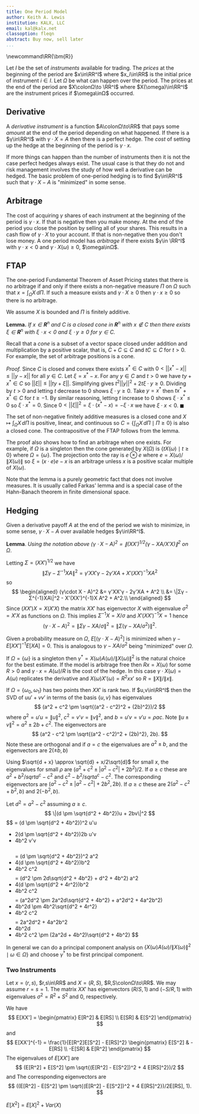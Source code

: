 ```yaml
---
title: One Period Model
author: Keith A. Lewis
institution: KALX, LLC
email: kal@kalx.net
classoption: fleqn
abstract: Buy now, sell later
...
```


\newcommand\RR{\bm{R}}

Let $I$ be the set of _instruments_ available for trading.
The _prices_ at the beginning of the period are $x\in\RR^I$ where $x_i\in\RR$ is the initial
price of instrument $i\in I$.
Let $Ω$ be what can happen over the period.
The prices at the end of the period are $X\colonΩ\to \RR^I$ where $X(\omega)\in\RR^I$
are the instrument prices if $\omega\inΩ$ occurred.

## Derivative

A _derivative instrument_ is a function $A\colonΩ\to\RR$ that pays some _amount_
at the end of the period depending on what happened.
If there is a $γ\in\RR^I$ with
$γ\cdot X = A$ then there is a perfect hedge. The _cost_ of
setting up the hedge at the beginning of the period is $γ\cdot x$.

If more things can happen than the number of instruments then it is not
the case perfect hedges always exist.  The usual case is that they do
not and risk management involves the study of how well a derivative can
be hedged.
The basic problem of one-period hedging is to find $γ\in\RR^I$ such that
$γ\cdot X - A$ is "minimized" in some sense.

## Arbitrage

The cost of acquiring $γ$ shares of each instrument at the beginning
of the period is $γ\cdot x$. If that is negative then you make money.
At the end of the period you close the position by selling all of your
shares.  This results in a cash flow of $γ\cdot X$ to your account.
If that is non-negative then you don't lose money.  A one period model
has _arbitrage_ if there exists $γ\in \RR^I$ with $γ\cdot x <
0$ and $γ\cdot X(\omega)\ge0$, $\omega\inΩ$.

## FTAP

The one-period Fundamental Theorem of Asset Pricing states that there is no
arbitrage if and only if there exists a non-negative measure $\Pi$ on $Ω$
such that $x = \int_Ω X\,d\Pi$. If such a measure exists and
$γ\cdot X\ge 0$ then $γ\cdot x \ge 0$ so there is no arbitrage.

We assume $X$ is bounded and $\Pi$ is finitely additive.

**Lemma.** _If $x\in\bm{R}^n$ and $C$ is a closed cone in
$\bm{R}^n$ with $x\not\in C$ then there exists $ξ\in\bm{R}^n$
with $ξ\cdot x < 0$ and $ξ\cdot y \ge0$ for $y\in C$._

Recall that a _cone_ is a subset of a vector space closed under addition
and multiplication by a positive scalar, that is, $C + C\subseteq C$
and $tC\subseteq C$ for $t > 0$.
For example, the set of arbitrage positions is a cone.

_Proof._ Since $C$ is closed and convex there exists $x^*\in C$ with
$0 < ||x^* - x|| \le ||y - x||$ for all $y\in C$.  Let $ξ = x^* - x$.
For any $y\in C$ and $t > 0$ we have $ty + x^*\in C$ so $||ξ|| \le ||ty + ξ||$. 
Simplifying gives $t^2||y||^2 + 2tξ\cdot y\ge 0$. 
Dividing by $t > 0$ and letting $t$ decrease to 0 shows $ξ\cdot y\ge 0$. 
Take $y = x^*$ then $tx^* + x^*\in C$ for $t \ge -1$. By similar reasoning,
letting $t$ increase to 0 shows $ξ\cdot x^*\le 0$ so $ξ\cdot x^* = 0$. 
Since $0 < ||ξ||^2 = ξ\cdot (x^* - x) = -ξ\cdot x$ we have $ξ\cdot x < 0$.
$\blacksquare$

The set of non-negative finitely additive measures is a closed
cone and $X\mapsto \int_Ω X\,d\Pi$ is positive, linear, and continuous
so $C = \{\int_Ω X\,d\Pi \mid \Pi\ge 0\}$ is also a closed cone.
The contrapositive of the FTAP follows from the lemma.

The proof also shows how to find an arbitrage when one exists.
For example, if $Ω$ is a singleton then the cone generated by $X(Ω)$
is $\{tX(ω)\mid t \ge 0\}$ where $Ω = \{ω\}$.  The projection onto the
ray is $e\otimes e$ where $e = X(ω)/\|X(ω)\|$ so $ξ = (x\cdot e)e - x$
is an arbitrage unless $x$ is a positive scalar multiple of $X(ω)$.

Note that the lemma is a purely geometric fact that does not involve measures.
It is usually called Farkas' lemma and is a special case of the Hahn-Banach theorem
in finite dimensional space.

## Hedging

Given a derivative payoff $A$ at the end of the period we wish to
minimize, in some sense, $γ\cdot X - A$ over available hedges $γ\in\RR^I$.

__Lemma__. _Using the notation above $(γ\cdot X - A)^2 = \|(XX')^{1/2}(γ - XA/X'X)\|^2$ on $Ω$_.

Letting $Σ = (XX')^{1/2}$ we have 
$$
	\|Σγ - Σ^{-1}XA\|^2 = γ'XX'γ - 2γ'XA + X'(XX')^{-1}X A^2
$$
so 
$$
\begin{aligned}
(γ\cdot X - A)^2 &= γ'XX'γ - 2γ'XA + A^2 \\
	&= \|Σγ - Σ^{-1}XA\|^2 - X'(XX')^{-1}X A^2 + A^2.\\
\end{aligned}
$$
Since $(XX')X = X(X'X)$ the matrix $XX'$ has eigenvector $X$ with eigenvalue $\sigma^2 = X'X$
as functions on $Ω$.
This implies $Σ^{-1}X = X/\sigma$ and $X'(XX')^{-1}X = 1$ hence
$$
	(γ\cdot X - A)^2 = \|Σ γ - XA/\sigma\|^2 = \|Σ(γ - XA/σ^2)\|^2.
$$

Given a probability measure on $Ω$, $E[(γ\cdot X - A)^2]$ is minimized
when $γ - E[XX']^{-1}E[XA] = 0$. This is analogous to $γ - XA/σ^2$
being "minimized" over $Ω$. 

If $Ω = \{ω\}$ is a singleton then $γ^* = X(ω)A(ω)/\|X(ω)\|^2$ is the natural choice for the
best estimate. If the model is arbitrage free then $Rx = X(ω)$ for some $R > 0$ and
$γ\cdot x = A(ω)/R$ is the cost of the hedge. In this case $γ\cdot X(ω) = A(ω)$ replicates the derivative
and $X(ω)X'(ω) = R^2xx'$ so $R = \|X\|/\|x\|$.

If $Ω = \{ω_0, ω_1\}$ has two points then $XX'$ is rank two.
If $u,v\in\RR^I$ then the SVD of $uu' + vv'$ in terms of the basis $\{u,v\}$ has eigenvalues 
$$
(a^2 + c^2 \pm \sqrt{(a^2 - c^2)^2 + (2b)^2})/2
$$
where $a^2 = u'u = \|u\|^2$,
$c^2 = v'v = \|v\|^2$, and
$b = u'v = v'u = ρac$.
Note $\|u \pm v\|^2 = a^2 \pm 2b + c^2$.
The eigenvectors are
$$
(a^2 - c^2 \pm \sqrt{(a^2 - c^2)^2 + (2b)^2}, 2b).
$$
Note these are orthogonal and if $a = c$ the eigenvalues are
$a^2 \pm b$, and the eigenvectors are $2(\pm b, b)$

Using $\sqrt{d + x} \approx \sqrt{d} + x/2\sqrt{d}$ for small $x$, the eigenvalues for small $ρ$
are $(a^2 + c^2 \pm |a^2 - c^2| + 2b^2)/2$.
If $a \ge c$ these are $a^2 + b^2/sqrt{a^c - c^2}$ and $c^2 - b^2/sqrt{a^c - c^2}$.
The corresponding eigenvectors are
$(a^2 - c^2 \pm |a^2 - c^2| + 2b^2, 2b)$.
If $a \ge c$ these are $2(a^2 - c^2 + b^2, b)$ and $2(-b^2, b)$.

<!--
$$
-(a^2 - c^2 + b^2)b^2 + (b+e)^2$.
= -(a^2 - c^2 + b^2)b^2 + b^2 + 2be + e^2$
$$
$$
	e = -b \pm \sqrt{b^2 + b((a^2 - c^2 + b^2)b^2}
$$
-->

Let $d^2 = a^2 - c^2$ assuming $a \ge c$.
$$
\|(d \pm \sqrt{d^2 + 4b^2})u + 2bv\|^2
$$
$$
= (d \pm \sqrt{d^2 + 4b^2})^2 u'u
  + 2(d \pm \sqrt{d^2 + 4b^2})2b u'v
  + 4b^2 v'v
$$  
$$  
= (d \pm \sqrt{d^2 + 4b^2})^2 a^2
  + 4(d \pm \sqrt{d^2 + 4b^2})b^2
  + 4b^2 c^2
$$
$$
= (d^2 \pm 2d\sqrt{d^2 + 4b^2} + d^2 + 4b^2) a^2
  + 4(d \pm \sqrt{d^2 + 4r^2})b^2
  + 4b^2 c^2
$$
$$
= (a^2d^2 \pm 2a^2d\sqrt{d^2 + 4b^2} + a^2d^2 + 4a^2b^2)
  + 4b^2d \pm 4b^2\sqrt{d^2 + 4r^2}
  + 4b^2 c^2
$$
$$
= 2a^2d^2 + 4a^2b^2
+ 4b^2d
+ 4b^2 c^2
\pm (2a^2d + 4b^2)\sqrt{d^2 + 4b^2}
$$

In general we can do a principal component analysis on $\{X(ω)A(ω)/\|X(ω)\|^2\mid ω\in Ω\}$ and
choose $γ^*$ to be first principal component.

<!--

Fix a probability measure and let $Σ = E[XX']^{1/2}$ so
$$
\begin{aligned}
E[(γ\cdot X - A)^2] &= γ'E[XX']γ - 2E[X'A]γ + E[A^2]\\
	&= \|Σγ - Σ^{-1}E[XA]\|^2 - \|Σ^{-1}E[XA]\|^2 + E[A^2].\\
\end{aligned}
$$
This has minimum value $E[A^2] - E[X'A]E[XX']^{-1}E[XA]$ when $γ = E[XX']^{-1}E[XA]$.
The least squares minimum does not depend on initial prices $x$, but we are only
interested in arbitrage free models. In this case we have $x = \int X\,dΠ = E[X]\|Π\|$
where we use the probability measure $P = Π/\|Π\|$.

-->

### Two Instruments

Let $x = (r, s)$, $r,s\in\RR$ and $X = (R, S)$, $R,S\colonΩ\to\RR$.
We may assume $r = s = 1$. The matrix $XX'$ has eigenvectors
$(R/S, 1)$ and $(-S/R, 1)$ with eigenvalues $σ^2 = R^2 + S^2$ and $0$, respectively.

We have
$$
E[XX'] = \begin{pmatrix} E[R^2] & E[RS] \\ E[SR] & E[S^2] \end{pmatrix}
$$
and
$$
E[XX']^{-1} = \frac{1}{E[R^2]E[S^2] - E[RS]^2} 
\begin{pmatrix} E[S^2] & -E[RS] \\ -E[SR] & E[R^2] \end{pmatrix}
$$
The eigenvalues of $E[XX']$ are
$$
(E[R^2] + E[S^2] \pm \sqrt{(E[R^2] - E[S^2])^2 + 4 E[RS]^2})/2
$$
and
The corresponding eigenvectors are
$$
((E[R^2] - E[S^2] \pm \sqrt{(E[R^2] - E[S^2])^2 + 4 E[RS]^2})/2E[RS], 1).
$$

$E[X^2] = E[X]^2 + Var(X)$
